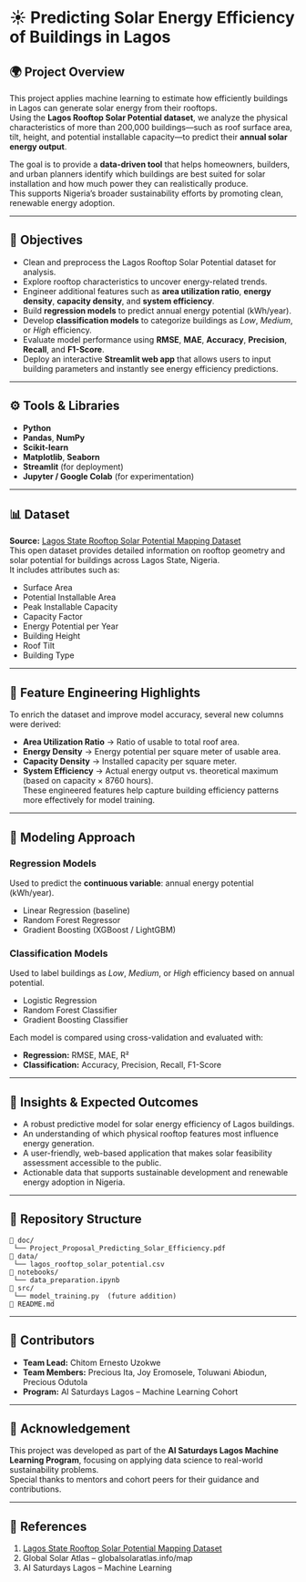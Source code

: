 # ☀️ Predicting Solar Energy Efficiency of Buildings in Lagos

## 🌍 Project Overview
This project applies machine learning to estimate how efficiently buildings in Lagos can generate solar energy from their rooftops.  
Using the **Lagos Rooftop Solar Potential dataset**, we analyze the physical characteristics of more than 200,000 buildings—such as roof surface area, tilt, height, and potential installable capacity—to predict their **annual solar energy output**.

The goal is to provide a **data-driven tool** that helps homeowners, builders, and urban planners identify which buildings are best suited for solar installation and how much power they can realistically produce.  
This supports Nigeria’s broader sustainability efforts by promoting clean, renewable energy adoption.

---

## 🎯 Objectives
- Clean and preprocess the Lagos Rooftop Solar Potential dataset for analysis.  
- Explore rooftop characteristics to uncover energy-related trends.  
- Engineer additional features such as **area utilization ratio**, **energy density**, **capacity density**, and **system efficiency**.  
- Build **regression models** to predict annual energy potential (kWh/year).  
- Develop **classification models** to categorize buildings as *Low*, *Medium*, or *High* efficiency.  
- Evaluate model performance using **RMSE**, **MAE**, **Accuracy**, **Precision**, **Recall**, and **F1-Score**.  
- Deploy an interactive **Streamlit web app** that allows users to input building parameters and instantly see energy efficiency predictions.

---

## ⚙️ Tools & Libraries
- **Python**
- **Pandas**, **NumPy**
- **Scikit-learn**
- **Matplotlib**, **Seaborn**
- **Streamlit** (for deployment)
- **Jupyter / Google Colab** (for experimentation)

---

## 📊 Dataset
**Source:** [Lagos State Rooftop Solar Potential Mapping Dataset](https://energydata.info/dataset/lagos-state-rooftop-solar-potential-mapping)  
This open dataset provides detailed information on rooftop geometry and solar potential for buildings across Lagos State, Nigeria.  
It includes attributes such as:
- Surface Area  
- Potential Installable Area  
- Peak Installable Capacity  
- Capacity Factor  
- Energy Potential per Year  
- Building Height  
- Roof Tilt  
- Building Type  

---

## 🧩 Feature Engineering Highlights
To enrich the dataset and improve model accuracy, several new columns were derived:
- **Area Utilization Ratio** → Ratio of usable to total roof area.  
- **Energy Density** → Energy potential per square meter of usable area.  
- **Capacity Density** → Installed capacity per square meter.  
- **System Efficiency** → Actual energy output vs. theoretical maximum (based on capacity × 8760 hours).  
These engineered features help capture building efficiency patterns more effectively for model training.

---

## 🤖 Modeling Approach
### Regression Models
Used to predict the **continuous variable**: annual energy potential (kWh/year).
- Linear Regression (baseline)
- Random Forest Regressor
- Gradient Boosting (XGBoost / LightGBM)

### Classification Models
Used to label buildings as *Low*, *Medium*, or *High* efficiency based on annual potential.
- Logistic Regression
- Random Forest Classifier
- Gradient Boosting Classifier

Each model is compared using cross-validation and evaluated with:
- **Regression:** RMSE, MAE, R²  
- **Classification:** Accuracy, Precision, Recall, F1-Score  

---

## 🧠 Insights & Expected Outcomes
- A robust predictive model for solar energy efficiency of Lagos buildings.  
- An understanding of which physical rooftop features most influence energy generation.  
- A user-friendly, web-based application that makes solar feasibility assessment accessible to the public.  
- Actionable data that supports sustainable development and renewable energy adoption in Nigeria.

---

## 🧭 Repository Structure
```
📁 doc/
 └── Project_Proposal_Predicting_Solar_Efficiency.pdf
📁 data/
 └── lagos_rooftop_solar_potential.csv
📁 notebooks/
 └── data_preparation.ipynb
📁 src/
 └── model_training.py  (future addition)
📄 README.md
```


---

## 👥 Contributors
- **Team Lead:** Chitom Ernesto Uzokwe  
- **Team Members:** Precious Ita, Joy Eromosele, Toluwani Abiodun, Precious Odutola  
- **Program:** AI Saturdays Lagos – Machine Learning Cohort

---

## 📜 Acknowledgement
This project was developed as part of the **AI Saturdays Lagos Machine Learning Program**, focusing on applying data science to real-world sustainability problems.  
Special thanks to mentors and cohort peers for their guidance and contributions.

---

## 🔗 References
1. [Lagos State Rooftop Solar Potential Mapping Dataset](https://energydata.info/dataset/lagos-state-rooftop-solar-potential-mapping)  
2. Global Solar Atlas – globalsolaratlas.info/map  
3. AI Saturdays Lagos – Machine Learning
